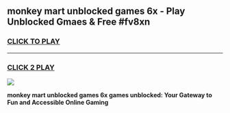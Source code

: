 
## monkey mart unblocked games 6x - Play Unblocked Gmaes & Free #fv8xn
<h3>
<a href="https://news.freeplayer.one?title=monkey_mart_unblocked_games_6x&ref=24F">CLICK TO PLAY</a></h3>
<hr>

<h3>
<a href="https://news.freeplayer.one?title=monkey_mart_unblocked_games_6x&ref=24F">CLICK 2 PLAY</a>
  
</h3>

<a href="https://news.freeplayer.one?title=monkey_mart_unblocked_games_6x&ref=24F/"><img src="https://clearcache.store/games.png"></a>


**monkey mart unblocked games 6x games unblocked: Your Gateway to Fun and Accessible Online Gaming**
